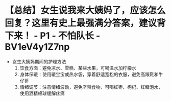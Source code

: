 # 【总结】女生说我来大姨妈了，应该怎么回复？这里有史上最强满分答案，建议背下来！ - P1 - 不怕队长 - BV1eV4y1Z7np

-   女生大姨妈期间的护理方法
    1.  饮食方面：避免凉水、雪糕、某些水果，可喝温水加柠檬水
    2.  身体保暖：使用暖宝宝或热水袋，穿着舒适宽松的衣服，避免高跟鞋和牛仔裤
    3.  情绪调节：注意情绪波动，避免辛辣食物，可喝红枣、枸杞、红糖泡水，使用酒精棉球缓解疼痛